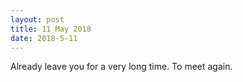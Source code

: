 ```yaml
---
layout: post
title: 11 May 2018
date: 2018-5-11
---
```

Already leave you for a very long time. To meet again.